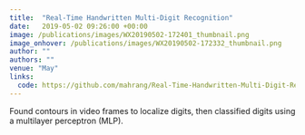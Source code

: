 ```yaml
---
title:  "Real-Time Handwritten Multi-Digit Recognition"
date:   2019-05-02 09:26:00 +00:00
image: /publications/images/WX20190502-172401_thumbnail.png
image_onhover: /publications/images/WX20190502-172332_thumbnail.png
author: ""
authors: ""
venue: "May"
links:
  code: https://github.com/mahrang/Real-Time-Handwritten-Multi-Digit-Recognition
---
```

Found contours in video frames to localize digits, then classified digits using a multilayer perceptron (MLP).
